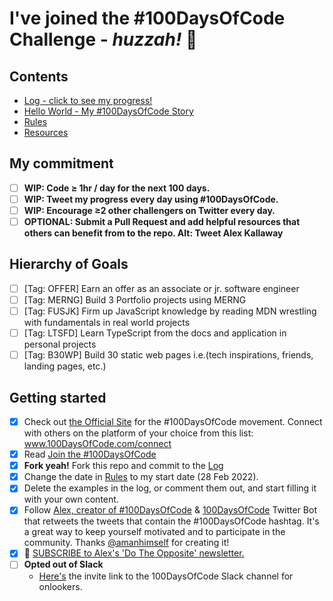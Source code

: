 # I've joined the #100DaysOfCode Challenge - *huzzah!* 🍻

## Contents

- [Log - click to see my progress!](/daily-log/log.md)
- [Hello World - My #100DaysOfCode Story](hello-world.md)
- [Rules](/daily-log/rules.md)
- [Resources](/daily-log/resources.md)

## My commitment

- [ ] **WIP: Code ≥ 1hr / day for the next 100 days.**
- [ ] **WIP: Tweet my progress every day using #100DaysOfCode.**
- [ ] **WIP: Encourage ≥2 other challengers on Twitter every day.**
- [ ] **OPTIONAL: Submit a Pull Request and add helpful resources that others can benefit from to the repo. Alt: Tweet Alex Kallaway**

## Hierarchy of Goals

- [ ] \[Tag: OFFER\] Earn an offer as an associate or jr. software engineer
- [ ] \[Tag: MERNG\] Build 3 Portfolio projects using MERNG
- [ ] \[Tag: FUSJK\] Firm up JavaScript knowledge by reading MDN wrestling with fundamentals in real world projects
- [ ] \[Tag: LTSFD\] Learn TypeScript from the docs and application in personal projects
- [ ] \[Tag: B30WP\] Build 30 static web pages i.e.(tech inspirations, friends, landing pages, etc.)

## Getting started

- [x] Check out [the Official Site](http://100daysofcode.com/) for the #100DaysOfCode movement. Connect with others on the platform of your choice from this list: www.100DaysOfCode.com/connect
- [x] Read [Join the #100DaysOfCode](https://medium.freecodecamp.com/join-the-100daysofcode-556ddb4579e4)
- [x] **Fork yeah!** Fork this repo and commit to the [Log](/daily-log/log.md)
- [x] Change the date in [Rules](/daily-log/rules.md) to my start date (28 Feb 2022).
- [x] Delete the examples in the log, or comment them out, and start filling it with your own content.
- [x] Follow [Alex, creator of #100DaysOfCode](https://twitter.com/ka11away) & [100DaysOfCode](https://twitter.com/_100DaysOfCode) Twitter Bot that retweets the tweets that contain the #100DaysOfCode hashtag. It's a great way to keep yourself motivated and to participate in the community. Thanks [@amanhimself](https://twitter.com/amanhimself) for creating it!
- [x] 💌 [SUBSCRIBE to Alex's 'Do The Opposite' newsletter.](https://dotheopposite.substack.com/)
- [ ] **Opted out of Slack** 
  - [Here's](https://www.100daysofcode.com/slack) the invite link to the 100DaysOfCode Slack channel for onlookers.
